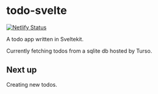 # todo-svelte

[![Netlify Status](https://api.netlify.com/api/v1/badges/e4596a04-779e-41c5-8434-61fedb1f019e/deploy-status)](https://app.netlify.com/sites/incredible-marzipan-db5914/deploys)

A todo app written in Sveltekit.

Currently fetching todos from a sqlite db hosted by Turso.

## Next up

Creating new todos.